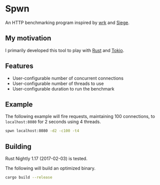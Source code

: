 # Spwn
An HTTP benchmarking program inspired by [wrk](https://github.com/wg/wrk) and [Siege](https://github.com/JoeDog/siege).

## My motivation
I primarily developed this tool to play with [Rust](https://www.rust-lang.org) and [Tokio](https://tokio.rs/).

## Features
- User-configurable number of concurrent connections
- User-configurable number of threads to use
- User-configurable duration to run the benchmark

## Example
The following example will fire requests, maintaining 100 connections, to `localhost:8080` for 2 seconds using 4 threads.
```sh
spwn localhost:8080 -d2 -c100 -t4
```

## Building
Rust Nightly 1.17 (2017-02-03) is tested.

The following will build an optimized binary.
```sh
cargo build --release
```